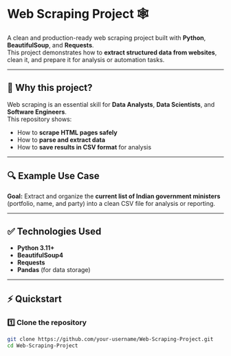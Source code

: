# Web Scraping Project 🕸️

A clean and production-ready web scraping project built with **Python**, **BeautifulSoup**, and **Requests**.  
This project demonstrates how to **extract structured data from websites**, clean it, and prepare it for analysis or automation tasks.

---

## 📌 Why this project?
Web scraping is an essential skill for **Data Analysts**, **Data Scientists**, and **Software Engineers**.  
This repository shows:
- How to **scrape HTML pages safely**
- How to **parse and extract data**
- How to **save results in CSV format** for analysis

---

## 🔍 Example Use Case
**Goal:** Extract and organize the **current list of Indian government ministers** (portfolio, name, and party) into a clean CSV file for analysis or reporting.

---

## ✅ Technologies Used
- **Python 3.11+**
- **BeautifulSoup4**
- **Requests**
- **Pandas** (for data storage)

---

## ⚡ Quickstart
### 1️⃣ Clone the repository
```bash
git clone https://github.com/your-username/Web-Scraping-Project.git
cd Web-Scraping-Project
